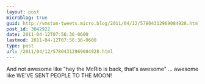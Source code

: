 ```yaml
---
layout: post
microblog: true
guid: http://vmstan-tweets.micro.blog/2011/04/12/57804312969084928.html
post_id: 3042922
date: 2011-04-12T07:56:36-0600
lastmod: 2011-04-12T07:56:36-0600
type: post
url: /2011/04/12/57804312969084928.html
---
```

And not awesome like "hey the McRib is back, that's awesome" ... awesome like WE'VE SENT PEOPLE TO THE MOON!
